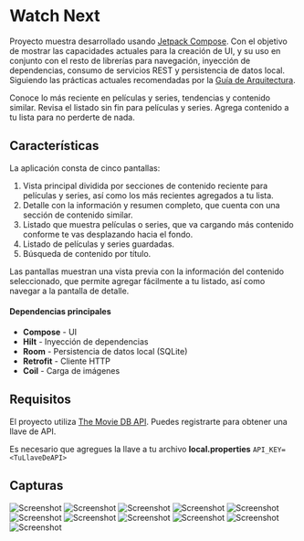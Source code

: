 # Watch Next

Proyecto muestra desarrollado usando [Jetpack Compose](https://developer.android.com/jetpack/compose). Con el objetivo de mostrar las capacidades actuales para la creación de UI, y su uso en conjunto con el resto de librerías para navegación, inyección de dependencias, consumo de servicios REST y persistencia de datos local. Siguiendo las prácticas actuales recomendadas por la [Guía de Arquitectura](https://developer.android.com/topic/architecture).

Conoce lo más reciente en películas y series, tendencias y contenido similar.
Revisa el listado sin fin para películas y series.
Agrega contenido a tu lista para no perderte de nada.

## Características

La aplicación consta de cinco pantallas:
1. Vista principal dividida por secciones de contenido reciente para películas y series, así como los más recientes agregados a tu lista.
2. Detalle con la información y resumen completo, que cuenta con una sección de contenido similar.
3. Listado que muestra películas o series, que va cargando más contenido conforme te vas desplazando hacia el fondo.
4. Listado de películas y series guardadas.
5. Búsqueda de contenido por título.

Las pantallas muestran una vista previa con la información del contenido seleccionado, que permite agregar fácilmente a tu listado, así como navegar a la pantalla de detalle.

#### Dependencias principales
* **Compose** - UI
* **Hilt** - Inyección de dependencias
* **Room** - Persistencia de datos local (SQLite)
* **Retrofit** - Cliente HTTP
* **Coil** - Carga de imágenes

## Requisitos

El proyecto utiliza [The Movie DB API](https://www.themoviedb.org/documentation/api). Puedes registrarte para obtener una llave de API.

Es necesario que agregues la llave a tu archivo **local.properties**
`API_KEY=<TuLlaveDeAPI>`

## Capturas

<img src="https://drive.google.com/uc?id=1kw6m4T35iObPNlAqN8QfI0xGalgi5hxM" alt="Screenshot">
<img src="https://drive.google.com/uc?id=11MvZHf3aAgBH5z1NQ_jrkaXHaYF4ga2e" alt="Screenshot">
<img src="https://drive.google.com/uc?id=1Sc8CXLLQqgx2YONkihB2RG8dtduLNuCO" alt="Screenshot">
<img src="https://drive.google.com/uc?id=1WwxloiqP9TULE4rGI_mJdUwkCcAOqXWB" alt="Screenshot">
<img src="https://drive.google.com/uc?id=1jhghqq50fRs9bkJYtHUvSZK38ddYosCe" alt="Screenshot">
<img src="https://drive.google.com/uc?id=1_fOvsmvrARopIkzV_xtkegTC2anugHhh" alt="Screenshot">
<img src="https://drive.google.com/uc?id=1KENfZuqNZj2zGfQ6mGdp1H2xel3HWKqc" alt="Screenshot">
<img src="https://drive.google.com/uc?id=1Pazskx7HI9XjsjExUIVq9HXZYgsH45hA" alt="Screenshot">
<img src="https://drive.google.com/uc?id=1KZRQCRgiSBx8wfi0f5w1aBA7dWTyshsE" alt="Screenshot">
<img src="https://drive.google.com/uc?id=1axqU2QS309WeZhYPprKTvYWwHsVOfvDO" alt="Screenshot">
<img src="https://drive.google.com/uc?id=1fVIh6dHYprszGeB45FD84MTn1neWrFQo" alt="Screenshot">